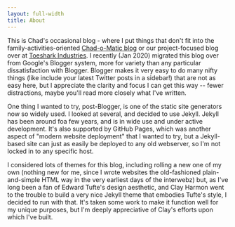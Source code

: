 ```yaml
---
layout: full-width
title: About
---
```


This is Chad's occasional blog - where I put things that don't fit into the family-activities-oriented [Chad-o-Matic blog](https://chad-o-matic.blogspot.com) or our project-focused blog over at [Toeshark Industries](https://toeshark.org). I recently (Jan 2020) migrated this blog over from Google's Blogger system, more for variety than any particular dissatisfaction with Blogger. Blogger makes it very easy to do many nifty things (like include your latest Twitter posts in a sidebar!) that are not as easy here, but I appreciate the clarity and focus I can get this way -- fewer distractions, maybe you'll read more closely what I've written.

One thing I wanted to try, post-Blogger, is one of the static site generators now so widely used. I looked at several, and decided to use Jekyll. Jekyll has been around foa few years, and is in wide use and under active development. It's also supported by GitHub Pages, which was another aspect of "modern website deployment" that I wanted to try, but a Jekyll-based site can just as easily be deployed to any old webserver, so I'm not locked in to any specific host.

I considered lots of themes for this blog, including rolling a new one of my own (nothing new for me, since I wrote websites the old-fashioned plain-and-simple HTML way in the very earliest days of the interwebz) but, as I've long been a fan of Edward Tufte's design aesthetic, and Clay Harmon went to the trouble to build a very nice Jekyll theme that embodies Tufte's style, I decided to run with that.  It's taken some work to make it function well for my unique purposes, but I'm deeply appreciative of Clay's efforts upon which I've built. 

